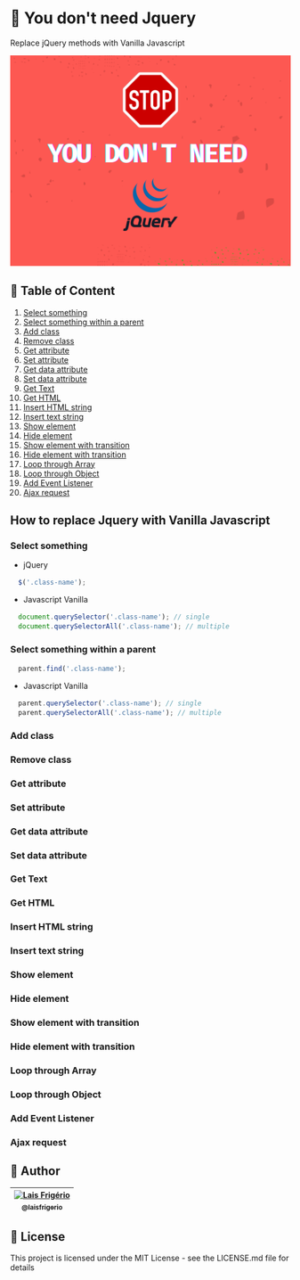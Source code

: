 # 🚫 You don't need Jquery

Replace jQuery methods with Vanilla Javascript

<p align="center">
  <a><img src="./images/cover-image-you-dont-need-jquery.png" alt="Capa do repositório escrito: You don't need jQuery" title="Capa do repositório escrito: You don't need jQuery"></a>
</p>

## 📝 Table of Content

1. [Select something](#select-something)
2. [Select something within a parent](#select-something-within-a-parent)
3. [Add class](#add-class)
4. [Remove class](#remove-class)
5. [Get attribute](#get-attribute)
6. [Set attribute](#set-attribute)
7. [Get data attribute](#get-data-attribute)
8. [Set data attribute](#set-data-attribute)
9. [Get Text](#get-text)
10. [Get HTML](#get-html)
11. [Insert HTML string](#insert-html-string)
12. [Insert text string](#insert-text-string)
13. [Show element](#show-element)
14. [Hide element](#hide-element)
15. [Show element with transition](#show-element-with-transition)
16. [Hide element with transition](#hide-element-with-transition)
17. [Loop through Array](#loop-through-array)
18. [Loop through Object](#loop-through-object)
19. [Add Event Listener](#add-event-listener)
20. [Ajax request](#ajax-request)

## How to replace Jquery with Vanilla Javascript

### Select something

- jQuery

```js
  $('.class-name');
```

- Javascript Vanilla

```js
  document.querySelector('.class-name'); // single
  document.querySelectorAll('.class-name'); // multiple
```

### Select something within a parent

```js
  parent.find('.class-name');
```

- Javascript Vanilla

```js
  parent.querySelector('.class-name'); // single
  parent.querySelectorAll('.class-name'); // multiple
```

### Add class

### Remove class

### Get attribute

### Set attribute

### Get data attribute

### Set data attribute

### Get Text

### Get HTML

### Insert HTML string

### Insert text string

### Show element

### Hide element

### Show element with transition

### Hide element with transition

### Loop through Array

### Loop through Object

### Add Event Listener

### Ajax request

## :woman: Author

| [<img src="https://avatars.githubusercontent.com/u/20709086?v=4" width="100px;" alt="Lais Frigério"/><br /><sub><b>@laisfrigerio</b></sub>](https://github.com/laisfrigerio)<br /> |
| :---: |

## 📄 License

This project is licensed under the MIT License - see the LICENSE.md file for details